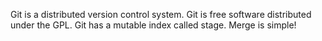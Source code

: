 Git is a distributed version control system.
Git is free software distributed under the GPL.
Git has a mutable index called stage.
Merge is simple!

